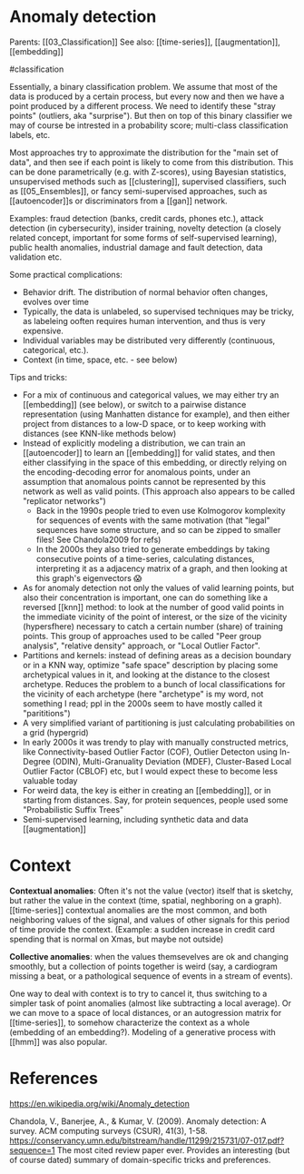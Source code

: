 # Anomaly detection

Parents: [[03_Classification]]
See also: [[time-series]], [[augmentation]], [[embedding]]

#classification


Essentially, a binary classification problem. We assume that most of the data is produced by a certain process, but every now and then we have a point produced by a different process. We need to identify these "stray points" (outliers, aka "surprise"). But then on top of this binary classifier we may of course be intrested in a probability score; multi-class classification labels, etc.

Most approaches try to approximate the distribution for the "main set of data", and then see if each point is likely to come from this distribution. This can be done parametrically (e.g. with Z-scores), using Bayesian statistics, unsupervised methods such as [[clustering]], supervised classifiers, such as [[05_Ensembles]], or fancy semi-supervised approaches, such as [[autoencoder]]s or discriminators from a [[gan]] network.

Examples: fraud detection (banks, credit cards, phones etc.), attack detection (in cybersecurity), insider training, novelty detection (a closely related concept, important for some forms of self-supervised learning), public health anomalies, industrial damage and fault detection, data validation etc.

Some practical complications:
* Behavior drift. The distribution of normal behavior often changes, evolves over time
* Typically, the data is unlabeled, so supervised techniques may be tricky, as labeleing ooften requires human intervention, and thus is very expensive.
* Individual variables may be distributed very differently (continuous, categorical, etc.).
* Context (in time, space, etc. - see below)

Tips and tricks:
* For a mix of continuous and categorical values, we may either try an [[embedding]] (see below), or switch to a pairwise distance representation (using Manhatten distance for example), and then either project from distances to a low-D space, or to keep working with distances (see KNN-like methods below)
* Instead of explicitly modeling a distribution, we can train an [[autoencoder]] to learn an [[embedding]] for valid states, and then either classifying in the space of this embedding, or directly relying on the encoding-decoding error for anomalous points, under an assumption that anomalous points cannot be represented by this network as well as valid points. (This approach also appears to be called "replicator networks")
    * Back in the 1990s people tried to even use Kolmogorov komplexity for sequences of events with the same motivation (that "legal" sequences have some structure, and so can be zipped to smaller files! See Chandola2009 for refs)
    * In the 2000s they also tried to generate embeddings by taking consecutive points of a time-series, calculating distances, interpreting it as a adjacency matrix of a graph, and then looking at this graph's eigenvectors 😱
* As for anomaly detection not only the values of valid learning points, but also their concentration is important, one can do something like a reversed [[knn]] method: to look at the number of good valid points in the immediate vicinity of the point of interest, or the size of the vicinity (hypersfhere) necessary to catch a certain number (share) of training points. This group of approaches used to be called "Peer group analysis", "relative density" approach, or "Local Outlier Factor".
* Partitions and kernels: instead of defining areas as a decision boundary or in a KNN way, optimize "safe space" description by placing some archetypical values in it, and looking at the distance to the closest archetype. Reduces the problem to a bunch of local classifications for the vicinity of each archetype (here "archetype" is my word, not something I read; ppl in the 2000s seem to have mostly called it "parititions")
* A very simplified variant of partitioning is just calculating probabilities on a grid (hypergrid)
* In early 2000s it was trendy to play with manually constructed metrics, like Connectivity-based Outlier Factor (COF), Outlier Detecton using In-Degree (ODIN), Multi-Granuality Deviation (MDEF), Cluster-Based Local Outlier Factor (CBLOF) etc, but I would expect these to become less valuable today
* For weird data, the key is either in creating an [[embedding]], or in starting from distances. Say, for protein sequences, people used some "Probabilistic Suffix Trees"
* Semi-supervised learning, including synthetic data and data [[augmentation]]

# Context

**Contextual anomalies**: Often it's not the value (vector) itself that is sketchy, but rather the value in the context (time, spatial, neghboring on a graph). [[time-series]] contextual anomalies are the most common, and both neighboring values of the signal, and values of other signals for this period of time provide the context. (Example: a sudden increase in credit card spending that is normal on Xmas, but maybe not outside)

**Collective anomalies**: when the values themsevelves are ok and changing smoothly, but a collection of points together is weird (say, a cardiogram missing a beat, or a pathological sequence of events in a stream of events).

One way to deal with context is to try to cancel it, thus switching to a simpler task of point anomalies (almost like subtracting a local average). Or we can move to a space of local distances, or an autogression matrix for [[time-series]], to somehow characterize the context as a whole (embedding of an embedding?). Modeling of a generative process with [[hmm]] was also popular.

# References

https://en.wikipedia.org/wiki/Anomaly_detection

Chandola, V., Banerjee, A., & Kumar, V. (2009). Anomaly detection: A survey. ACM computing surveys (CSUR), 41(3), 1-58. https://conservancy.umn.edu/bitstream/handle/11299/215731/07-017.pdf?sequence=1
The most cited review paper ever. Provides an interesting (but of course dated) summary of domain-specific tricks and preferences.



